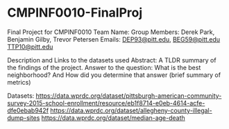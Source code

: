 # CMPINF0010-FinalProj
Final Project for CMPINF0010
Team Name: 
Group Members: Derek Park, Benjamin Gilby, Trevor Petersen
Emails: DEP93@pitt.edu, BEG59@pitt.edu TTP10@pitt.edu

Description and Links to the datasets used
Abstract: A TLDR summary of the findings of the project. Answer to the question: What is the best neighborhood? And How did you determine that answer (brief summary of metrics)

Datasets: https://data.wprdc.org/dataset/pittsburgh-american-community-survey-2015-school-enrollment/resource/eb1f8714-e0eb-4614-acfe-dfe0ebab942f
https://data.wprdc.org/dataset/allegheny-county-illegal-dump-sites
https://data.wprdc.org/dataset/median-age-death
